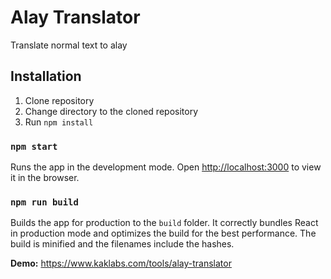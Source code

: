 # Alay Translator
Translate normal text to alay

## Installation
1. Clone repository
2. Change directory to the cloned repository
2. Run `npm install`

### `npm start`

Runs the app in the development mode.
Open [http://localhost:3000](http://localhost:3000) to view it in the browser.

### `npm run build`

Builds the app for production to the `build` folder.
It correctly bundles React in production mode and optimizes the build for the best performance.
The build is minified and the filenames include the hashes.

**Demo:** <https://www.kaklabs.com/tools/alay-translator>
